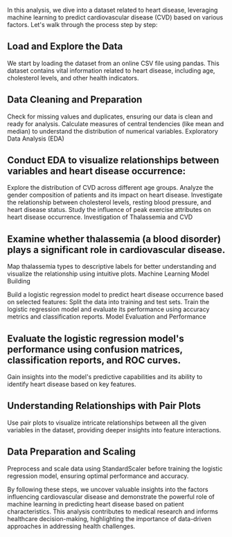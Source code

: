 In this analysis, we dive into a dataset related to heart disease, leveraging machine learning to predict cardiovascular disease (CVD) based on various factors. Let's walk through the process step by step:

## Load and Explore the Data

We start by loading the dataset from an online CSV file using pandas. This dataset contains vital information related to heart disease, including age, cholesterol levels, and other health indicators.

## Data Cleaning and Preparation

Check for missing values and duplicates, ensuring our data is clean and ready for analysis.
Calculate measures of central tendencies (like mean and median) to understand the distribution of numerical variables.
Exploratory Data Analysis (EDA)

## Conduct EDA to visualize relationships between variables and heart disease occurrence:

Explore the distribution of CVD across different age groups.
Analyze the gender composition of patients and its impact on heart disease.
Investigate the relationship between cholesterol levels, resting blood pressure, and heart disease status.
Study the influence of peak exercise attributes on heart disease occurrence.
Investigation of Thalassemia and CVD

## Examine whether thalassemia (a blood disorder) plays a significant role in cardiovascular disease.

Map thalassemia types to descriptive labels for better understanding and visualize the relationship using intuitive plots.
Machine Learning Model Building

Build a logistic regression model to predict heart disease occurrence based on selected features:
Split the data into training and test sets.
Train the logistic regression model and evaluate its performance using accuracy metrics and classification reports.
Model Evaluation and Performance

## Evaluate the logistic regression model's performance using confusion matrices, classification reports, and ROC curves.

Gain insights into the model's predictive capabilities and its ability to identify heart disease based on key features.

## Understanding Relationships with Pair Plots

Use pair plots to visualize intricate relationships between all the given variables in the dataset, providing deeper insights into feature interactions.

## Data Preparation and Scaling

Preprocess and scale data using StandardScaler before training the logistic regression model, ensuring optimal performance and accuracy.

By following these steps, we uncover valuable insights into the factors influencing cardiovascular disease and demonstrate the powerful role of machine learning in predicting heart disease based on patient characteristics. This analysis contributes to medical research and informs healthcare decision-making, highlighting the importance of data-driven approaches in addressing health challenges.

